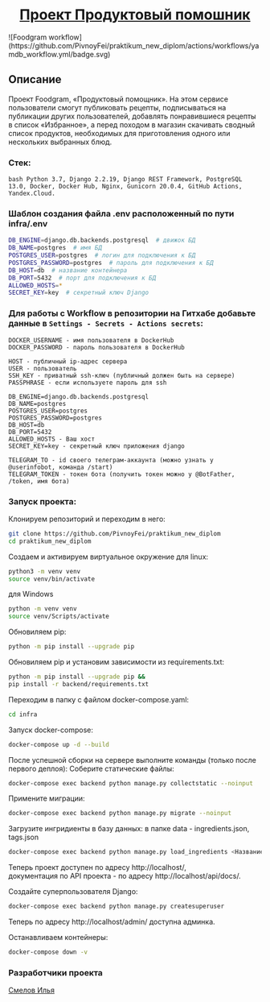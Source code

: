 <h1 align="center"><a target="_blank" href="https://github.com/PivnoyFei/praktikum_new_diplom/">Проект Продуктовый помошник</a></h1>
![Foodgram workflow](https://github.com/PivnoyFei/praktikum_new_diplom/actions/workflows/yamdb_workflow.yml/badge.svg)

## Описание
Проект Foodgram, «Продуктовый помощник». На этом сервисе пользователи смогут публиковать рецепты, подписываться на публикации других пользователей, добавлять понравившиеся рецепты в список «Избранное», а перед походом в магазин скачивать сводный список продуктов, необходимых для приготовления одного или нескольких выбранных блюд.

### Стек:
```bash Python 3.7, Django 2.2.19, Django REST Framework, PostgreSQL 13.0, Docker, Docker Hub, Nginx, Gunicorn 20.0.4, GitHub Actions, Yandex.Cloud.```

### Шаблон создания файла .env расположенный по пути infra/.env
```bash
DB_ENGINE=django.db.backends.postgresql  # движок БД
DB_NAME=postgres  # имя БД
POSTGRES_USER=postgres  # логин для подключения к БД
POSTGRES_PASSWORD=postgres  # пароль для подключения к БД
DB_HOST=db  # название контейнера
DB_PORT=5432  # порт для подключения к БД
ALLOWED_HOSTS=*
SECRET_KEY=key  # секретный ключ Django
```

### Для работы с Workflow в репозитории на Гитхабе добавьте данные в ```Settings - Secrets - Actions secrets```:
```
DOCKER_USERNAME - имя пользователя в DockerHub
DOCKER_PASSWORD - пароль пользователя в DockerHub

HOST - публичный ip-адрес сервера
USER - пользователь
SSH_KEY - приватный ssh-ключ (публичный должен быть на сервере)
PASSPHRASE - если используете пароль для ssh

DB_ENGINE=django.db.backends.postgresql
DB_NAME=postgres
POSTGRES_USER=postgres
POSTGRES_PASSWORD=postgres
DB_HOST=db
DB_PORT=5432
ALLOWED_HOSTS - Ваш хост
SECRET_KEY=key - секретный ключ приложения django

TELEGRAM_TO - id своего телеграм-аккаунта (можно узнать у @userinfobot, команда /start)
TELEGRAM_TOKEN - токен бота (получить токен можно у @BotFather, /token, имя бота)
```

### Запуск проекта:
Клонируем репозиторий и переходим в него:
```bash
git clone https://github.com/PivnoyFei/praktikum_new_diplom
cd praktikum_new_diplom
```

Создаем и активируем виртуальное окружение для linux:
```bash
python3 -m venv venv
source venv/bin/activate
```

для Windows
```bash
python -m venv venv
source venv/Scripts/activate
```

Обновиляем pip:
```bash
python -m pip install --upgrade pip
```

Обновиляем pip и установим зависимости из requirements.txt:
```bash
python -m pip install --upgrade pip &&
pip install -r backend/requirements.txt
```

Переходим в папку с файлом docker-compose.yaml:
```bash
cd infra
```

Запуск docker-compose:
```bash
docker-compose up -d --build
```

После успешной сборки на сервере выполните команды (только после первого деплоя):
Соберите статические файлы:
```bash
docker-compose exec backend python manage.py collectstatic --noinput
```

Примените миграции:
```bash
docker-compose exec backend python manage.py migrate --noinput
```

Загрузите ингридиенты в базу данных:
в папке data - ingredients.json, tags.json
```bash
docker-compose exec backend python manage.py load_ingredients <Название файла>
```

Теперь проект доступен по адресу http://localhost/,  
документация по API проекта - по адресу http://localhost/api/docs/.


Создайте суперпользователя Django:
```bash
docker-compose exec backend python manage.py createsuperuser
```

Теперь по адресу http://localhost/admin/ доступна админка.

Останавливаем контейнеры:
```bash
docker-compose down -v
```

### Разработчики проекта
[Смелов Илья](https://github.com/PivnoyFei)
